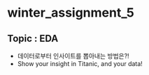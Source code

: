 # winter_assignment_5

## Topic : EDA
- 데이터로부터 인사이트를 뽑아내는 방법은?!
- Show your insight in Titanic, and your data!
